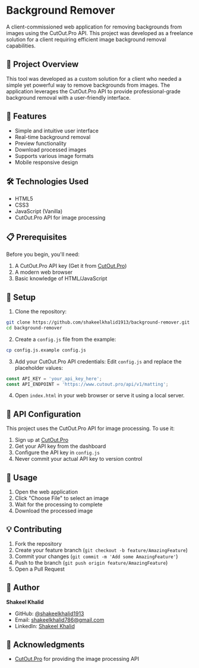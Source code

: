 # Background Remover

A client-commissioned web application for removing backgrounds from images using the CutOut.Pro API. This project was developed as a freelance solution for a client requiring efficient image background removal capabilities.

## 🎯 Project Overview

This tool was developed as a custom solution for a client who needed a simple yet powerful way to remove backgrounds from images. The application leverages the CutOut.Pro API to provide professional-grade background removal with a user-friendly interface.

## 🚀 Features

- Simple and intuitive user interface
- Real-time background removal
- Preview functionality
- Download processed images
- Supports various image formats
- Mobile responsive design

## 🛠️ Technologies Used

- HTML5
- CSS3
- JavaScript (Vanilla)
- CutOut.Pro API for image processing

## 📋 Prerequisites

Before you begin, you'll need:
1. A CutOut.Pro API key (Get it from [CutOut.Pro](https://www.cutout.pro/))
2. A modern web browser
3. Basic knowledge of HTML/JavaScript

## 🔧 Setup

1. Clone the repository:
```bash
git clone https://github.com/shakeelkhalid1913/background-remover.git
cd background-remover
```

2. Create a `config.js` file from the example:
```bash
cp config.js.example config.js
```

3. Add your CutOut.Pro API credentials:
Edit `config.js` and replace the placeholder values:
```javascript
const API_KEY = 'your_api_key_here';
const API_ENDPOINT = 'https://www.cutout.pro/api/v1/matting';
```

4. Open `index.html` in your web browser or serve it using a local server.

## 🔑 API Configuration

This project uses the CutOut.Pro API for image processing. To use it:

1. Sign up at [CutOut.Pro](https://www.cutout.pro/)
2. Get your API key from the dashboard
3. Configure the API key in `config.js`
4. Never commit your actual API key to version control

## 🚀 Usage

1. Open the web application
2. Click "Choose File" to select an image
3. Wait for the processing to complete
4. Download the processed image

## 💡 Contributing

1. Fork the repository
2. Create your feature branch (`git checkout -b feature/AmazingFeature`)
3. Commit your changes (`git commit -m 'Add some AmazingFeature'`)
4. Push to the branch (`git push origin feature/AmazingFeature`)
5. Open a Pull Request

## 👤 Author

**Shakeel Khalid**
- GitHub: [@shakeelkhalid1913](https://github.com/shakeelkhalid1913)
- Email: [shakeelkhalid786@gmail.com](mailto:shakeelkhalid786@gmail.com)
- LinkedIn: [Shakeel Khalid](https://www.linkedin.com/in/shakeel-khalid)

## 🙏 Acknowledgments

- [CutOut.Pro](https://www.cutout.pro/) for providing the image processing API